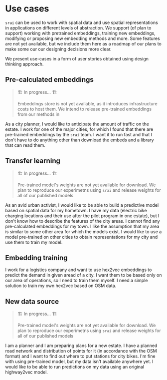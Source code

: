 # Use cases

`srai` can be used to work with spatial data and use spatial representations in applications on different levels of abstraction. We support (of plan to support) working with pretrained embeddings, training new embeddings, modifying or proposing new embedding methods and more. Some features are not yet available, but we include them here as a roadmap of our plans to make some our our designing decisions more clear.

We present use-cases in a form of user stories obtained using design thinking approach.

## Pre-calculated embeddings

> 🏗️ In progress... 🏗️
>
> Embeddings store is not yet available, as it introduces infrastructure costs to host them. We intend to release pre-trained embeddings from our methods in

As a city planner, I would like to anticipate the amount of traffic on the estate. I work for one of the major cities, for which I found that there are pre-trained embeddings by the `srai` team. I want it to run fast and that I don't have to do anything other than download the embeds and a library that can read them.

## Transfer learning

> 🏗️ In progress... 🏗️
>
> Pre-trained model's weights are not yet available for download. We plan to reproduce our experimetns using `srai` and release weights for all of our published models

As an avid urban activist, I would like to be able to build a predictive model based on spatial data for my hometown. I have my data (electric bike charging locations and their use after the pilot program in one estate), but I don't know how to describe the features of the city areas. I cannot find any pre-calculated embeddings for my town. I like the assumption that my area is similar to some other area for which the models exist. I would like to use a model pre-trained on other cities to obtain representations for my city and use them to train my model.

## Embedding training

I work for a logistics company and want to use hex2vec embeddings to predict the demand in given aread of a city. I want them to be based only on our area of operations, so I need to train them myself. I need a simple solution to train my own hex2vec based on OSM data.

## New data source

> 🏗️ In progress... 🏗️
>
> Pre-trained model's weights are not yet available for download. We plan to reproduce our experimetns using `srai` and release weights for all of our published models

I am a planner and I am preparing plans for a new estate. I have a planned road network and distribution of points for it (in accordance with the OSM format) and I want to find out where to put stations for city bikes. I'm fine with using pre-trained model, but my data isn't available anywhere yet. I would like to be able to run predictions on my data using an original highway2vec model.
